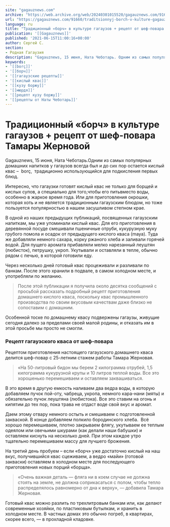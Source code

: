 ```yaml
---
site: "gagauznews.com"
archive: "https://web.archive.org/web/20240301015520/gagauznews.com/91660/traditsionnyj-borch-v-kulture-gagauzov-retsept-ot-shef-povara-tamary-zhernovoj.html"
url: "https://gagauznews.com/91660/traditsionnyj-borch-v-kulture-gagauzov-retsept-ot-shef-povara-tamary-zhernovoj.html"
language: ru
title: "Традиционный «борч» в культуре гагаузов + рецепт от шеф-повара Тамары Жерновой"
publication: '[[Gagauznews]]'
published: '2021-06-15T11:00:16+00:00'
author: Сергей С.
section:
- Родная Гагаузия
description: "Gagauznews, 15 июня, Ната Чеботарь. Одним из самых популярных домашних напитков у гагаузов всегда был и до сих пор остается кислый квас – borç, традиционно использующийся для подкисления первых блюд. Интересно, что гагаузки готовят кислый квас не только для борщей и кислых супов, а специально для того, чтобы его пить вместо воды, особенно в жаркое время года. Или для приготовления окрошки, которая хоть и не является традиционным гагаузским блюдом, но тоже пользуется популярностью в нашем засушливом степном крае. В одной из наших предыдущих публикаций, посвященных гагаузским напиткам, мы уже упоминали кислый квас. Для его приготовления в деревянной посуде смешивали пшеничные […]"
keywords:
- '[[borç]]'
- '[[борч]]'
- '[[гагаузские рецепты]]'
- '[[кислый квас]]'
- '[[кузу боржу]]'
- '[[мюрдя]]'
- '[[рецепт кузу боржу]]'
- '[[рецепты от Наты Чеботарь]]'
---
```


# Традиционный «борч» в культуре гагаузов + рецепт от шеф-повара Тамары Жерновой

Gagauznews, 15 июня, Ната Чеботарь.Одним из самых популярных домашних напитков у гагаузов всегда был и до сих пор остается кислый квас –  borç,  традиционно использующийся для подкисления первых блюд.

Интересно, что гагаузки готовят кислый квас не только для борщей и кислых супов, а специально для того,чтобы его питьвместо воды, особенно в жаркое время года. Или для приготовления окрошки, которая хоть и не является традиционным гагаузским блюдом, но тоже пользуется популярностью в нашем засушливом степном крае.

В одной из наших предыдущих публикаций, посвященных гагаузским напиткам, мы уже упоминали кислый квас. Для его приготовления в деревянной посуде смешивали пшеничные отруби, кукурузную муку грубого помола и осадок от предыдущего кислого кваса (maya). Туда же добавляли немного сахара, корку ржаного хлеба и заливали горячей водой. Для пущего аромата прибавляли мелко нарезанный леуштян (любисток), петрушку, укроп. Укутывали и оставляли в тепле, обычно рядом с печью, в которой готовили еду.

Через несколько дней готовый квас процеживали и разливали по банкам. После этого хранили в подвале, в самом холодном месте, и употребляли по желанию.

> После этой публикации я получила около десятка сообщений с просьбой рассказать подробный рецепт приготовления домашнего кислого кваса, поскольку квас промышленного производства по своим вкусовым качествам даже близко не сопоставим с домашним.

Особенной тоске по домашнему квасу подвержены гагаузы, живущие сегодня далеко за пределами своей малой родины, и отказать им в этой просьбе мы просто не смогли.

### Рецепт гагаузского кваса от шеф-повара

Рецептом приготовления настоящего гагаузского домашнего кваса делится шеф-повар с 25-летним стажем работы Тамара Жерновая.

> «На 50-литровый бидон мы берем 2 килограмма отрубей, 1,5 килограмма кукурузной крупы и 10 литров теплой воды. Все это хорошенько перемешиваем и оставляем заквашиваться.

В это время в другую емкость наливаем два ведра воды, в которую добавляем пучок пой-оту, чабреца, укропа, немного кара-нани (мяты) и обязательно пучок леуштяна (любистока). Все это ставим на огонь и кипятим до тех пор, пока трава не отдаст воде свой вкус и аромат.

Даем этому отвару немного остыть и смешиваем с подготовленной закваской. В конце добавляем полкило бородинского хлеба.  Всё хорошо перемешиваем, плотно закрываем флягу, укутываем ее теплым одеялом или овечьими шкурами (как делали наши бабушки) и оставляем киснуть на несколько дней. При этом каждое утро тщательно перемешиваем массу для лучшего брожения.

На третий день пробуем – если «борч» уже достаточно кислый на наш вкус, получившийся квас сцеживаем, а ведро «майи» (готовой закваски) оставляем в холодном месте для последующего приготовления новых порций «борща».

> «Очень важная деталь — фляга ни в коем случае не должна стоять на земле, не должна соприкасаться с полом, чтобы тепло распределялось равномерно от дна к верху», — добавила Тамара Жерновая.

Готовый квас можно разлить по трехлитровым банкам или, как делают современные хозяйки, по пластиковым бутылкам, и хранить в холодном месте. В частных домах это обычно погреб, в квартирах, скорее всего, — в прохладной кладовке.